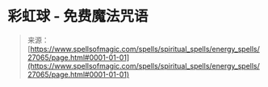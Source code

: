 <!--yml

分类：未分类

日期：2024-06-12 19:15:43

-->

# 彩虹球 - 免费魔法咒语

> 来源：[https://www.spellsofmagic.com/spells/spiritual_spells/energy_spells/27065/page.html#0001-01-01](https://www.spellsofmagic.com/spells/spiritual_spells/energy_spells/27065/page.html#0001-01-01)
